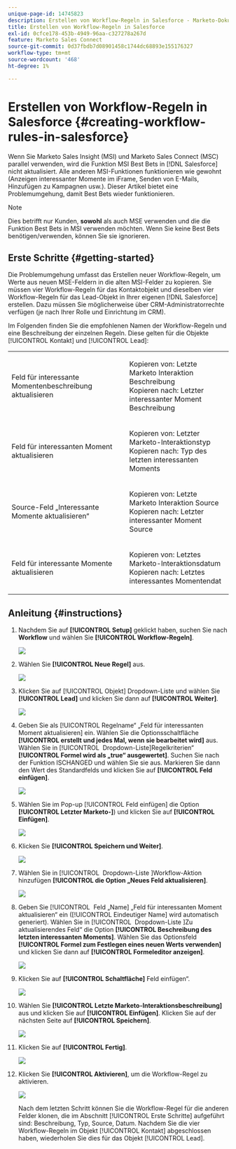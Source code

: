```yaml
---
unique-page-id: 14745823
description: Erstellen von Workflow-Regeln in Salesforce - Marketo-Dokumente - Produktdokumentation
title: Erstellen von Workflow-Regeln in Salesforce
exl-id: 0cfce178-453b-4949-96aa-c327278a267d
feature: Marketo Sales Connect
source-git-commit: 0d37fbdb7d08901458c1744dc68893e155176327
workflow-type: tm+mt
source-wordcount: '468'
ht-degree: 1%

---
```


# Erstellen von Workflow-Regeln in Salesforce {#creating-workflow-rules-in-salesforce}

Wenn Sie Marketo Sales Insight (MSI) und Marketo Sales Connect (MSC) parallel verwenden, wird die Funktion MSI Best Bets in [!DNL Salesforce] nicht aktualisiert. Alle anderen MSI-Funktionen funktionieren wie gewohnt (Anzeigen interessanter Momente im iFrame, Senden von E-Mails, Hinzufügen zu Kampagnen usw.). Dieser Artikel bietet eine Problemumgehung, damit Best Bets wieder funktionieren.

>[!NOTE]
>
>Dies betrifft nur Kunden, **sowohl** als auch MSE verwenden und die die Funktion Best Bets in MSI verwenden möchten. Wenn Sie keine Best Bets benötigen/verwenden, können Sie sie ignorieren.

## Erste Schritte {#getting-started}

Die Problemumgehung umfasst das Erstellen neuer Workflow-Regeln, um Werte aus neuen MSE-Feldern in die alten MSI-Felder zu kopieren. Sie müssen vier Workflow-Regeln für das Kontaktobjekt und dieselben vier Workflow-Regeln für das Lead-Objekt in Ihrer eigenen [!DNL Salesforce] erstellen. Dazu müssen Sie möglicherweise über CRM-Administratorrechte verfügen (je nach Ihrer Rolle und Einrichtung im CRM).

Im Folgenden finden Sie die empfohlenen Namen der Workflow-Regeln und eine Beschreibung der einzelnen Regeln. Diese gelten für die Objekte [!UICONTROL Kontakt] und [!UICONTROL Lead]:

<table> 
 <colgroup> 
  <col> 
  <col> 
 </colgroup> 
 <tbody> 
  <tr> 
   <td>Feld für interessante Momentenbeschreibung aktualisieren</td> 
   <td><p>Kopieren von: Letzte Marketo Interaktion Beschreibung<br>Kopieren nach: Letzter interessanter Moment Beschreibung</p></td> 
  </tr> 
  <tr> 
   <td>Feld für interessanten Moment aktualisieren</td> 
   <td><p>Kopieren von: Letzter Marketo-Interaktionstyp<br>Kopieren nach: Typ des letzten interessanten Moments</p></td> 
  </tr> 
  <tr> 
   <td>Source-Feld „Interessante Momente aktualisieren“</td> 
   <td><p>Kopieren von: Letzte Marketo Interaktion Source<br>Kopieren nach: Letzter interessanter Moment Source</p></td> 
  </tr> 
  <tr> 
   <td>Feld für interessante Momente aktualisieren</td> 
   <td><p>Kopieren von: Letztes Marketo-Interaktionsdatum<br>Kopieren nach: Letztes interessantes Momentendat</p></td> 
  </tr> 
 </tbody> 
</table>

## Anleitung {#instructions}

1. Nachdem Sie auf **[!UICONTROL Setup]** geklickt haben, suchen Sie nach **Workflow** und wählen Sie **[!UICONTROL Workflow-Regeln]**.

   ![](assets/one-1.png)

1. Wählen Sie **[!UICONTROL Neue Regel]** aus.

   ![](assets/two-1.png)

1. Klicken Sie auf [!UICONTROL Objekt] Dropdown-Liste und wählen Sie **[!UICONTROL Lead]** und klicken Sie dann auf **[!UICONTROL Weiter]**.

   ![](assets/three-1.png)

1. Geben Sie als [!UICONTROL Regelname“ „Feld für interessanten Moment aktualisieren] ein. Wählen Sie die Optionsschaltfläche **[!UICONTROL erstellt und jedes Mal, wenn sie bearbeitet wird]** aus. Wählen Sie in [!UICONTROL &#x200B; Dropdown-Liste &#x200B;]Regelkriterien“ **[!UICONTROL Formel wird als „true“ ausgewertet]**. Suchen Sie nach der Funktion ISCHANGED und wählen Sie sie aus. Markieren Sie dann den Wert des Standardfelds und klicken Sie auf **[!UICONTROL Feld einfügen]**.

   ![](assets/four-1.png)

1. Wählen Sie im Pop-up [!UICONTROL Feld einfügen] die Option **[!UICONTROL Letzter Marketo-]**) und klicken Sie auf **[!UICONTROL Einfügen]**.

   ![](assets/five-1.png)

1. Klicken Sie **[!UICONTROL Speichern und Weiter]**.

   ![](assets/6.png)

1. Wählen Sie in [!UICONTROL &#x200B; Dropdown-Liste &#x200B;]Workflow-Aktion hinzufügen **[!UICONTROL die Option „Neues Feld aktualisieren]**.

   ![](assets/seven.png)

1. Geben Sie [!UICONTROL &#x200B; Feld „Name] „Feld für interessanten Moment aktualisieren“ ein ([!UICONTROL Eindeutiger Name] wird automatisch generiert). Wählen Sie in [!UICONTROL &#x200B; Dropdown-Liste &#x200B;]Zu aktualisierendes Feld“ die Option **[!UICONTROL Beschreibung des letzten interessanten Moments]**. Wählen Sie das Optionsfeld **[!UICONTROL Formel zum Festlegen eines neuen Werts verwenden]** und klicken Sie dann auf **[!UICONTROL Formeleditor anzeigen]**.

   ![](assets/eight.png)

1. Klicken Sie auf **[!UICONTROL Schaltfläche]** Feld einfügen“.

   ![](assets/9a.png)

1. Wählen Sie **[!UICONTROL Letzte Marketo-Interaktionsbeschreibung]** aus und klicken Sie auf **[!UICONTROL Einfügen]**. Klicken Sie auf der nächsten Seite auf **[!UICONTROL Speichern]**.

   ![](assets/nine.png)

1. Klicken Sie auf **[!UICONTROL Fertig]**.

   ![](assets/twelve.png)

1. Klicken Sie **[!UICONTROL Aktivieren]**, um die Workflow-Regel zu aktivieren.

   ![](assets/thirteen.png)

   Nach dem letzten Schritt können Sie die Workflow-Regel für die anderen Felder klonen, die im Abschnitt [!UICONTROL Erste Schritte] aufgeführt sind: Beschreibung, Typ, Source, Datum. Nachdem Sie die vier Workflow-Regeln im Objekt [!UICONTROL Kontakt] abgeschlossen haben, wiederholen Sie dies für das Objekt [!UICONTROL Lead].
